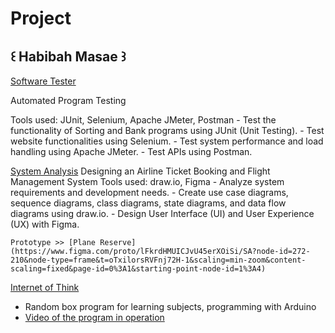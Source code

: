 # Project

## ꒰ Habibah Masae ꒱

[Software Tester](https://github.com/Chocokorn/SofwareTester)

  Automated Program Testing
  
  Tools used: JUnit, Selenium, Apache JMeter, Postman
    - Test the functionality of Sorting and Bank programs using JUnit (Unit Testing).
    - Test website functionalities using Selenium.
    - Test system performance and load handling using Apache JMeter.
    - Test APIs using Postman.
    
[System Analysis](https://github.com/Chocokorn/SA)
  Designing an Airline Ticket Booking and Flight Management System
  Tools used: draw.io, Figma
    - Analyze system requirements and development needs.
    - Create use case diagrams, sequence diagrams, class diagrams, state diagrams, and data flow diagrams using draw.io.
    - Design User Interface (UI) and User Experience (UX) with Figma.

    Prototype >> [Plane Reserve](https://www.figma.com/proto/lFkrdHMUICJvU45erXOiSi/SA?node-id=272-210&node-type=frame&t=oTxilorsRVFnj72H-1&scaling=min-zoom&content-scaling=fixed&page-id=0%3A1&starting-point-node-id=1%3A4)
    
[Internet of Think](https://github.com/Chocokorn/Arduino)
  - Random box program for learning subjects, programming with Arduino
  - [Video of the program in operation](https://drive.google.com/file/d/1q5MbH_e0WMPN50BdDkdLREyhxIpLNQsQ/view?usp=drive_link)
